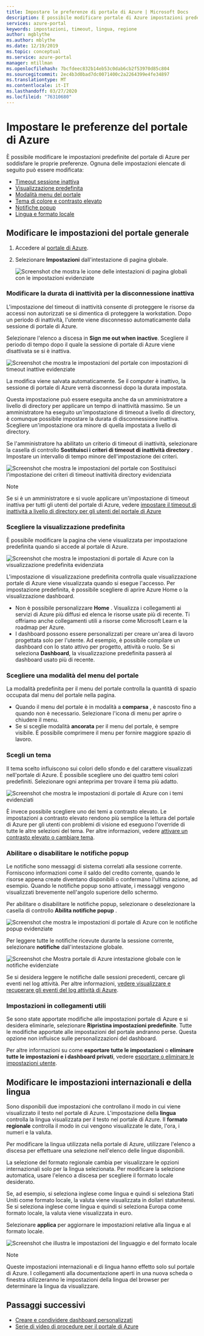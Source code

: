 ```yaml
---
title: Impostare le preferenze di portale di Azure | Microsoft Docs
description: È possibile modificare portale di Azure impostazioni predefinite per soddisfare le proprie preferenze. Le impostazioni includono il timeout della sessione inattiva, la visualizzazione predefinita, la modalità menu, il contrasto, il tema, le notifiche, le lingue e i formati internazionali
services: azure-portal
keywords: impostazioni, timeout, lingua, regione
author: mgblythe
ms.author: mblythe
ms.date: 12/19/2019
ms.topic: conceptual
ms.service: azure-portal
manager: mtillman
ms.openlocfilehash: 7bcfdeec832b14eb53c0dab6cb2f53970d85c804
ms.sourcegitcommit: 2ec4b3d0bad7dc0071400c2a2264399e4fe34897
ms.translationtype: MT
ms.contentlocale: it-IT
ms.lasthandoff: 03/27/2020
ms.locfileid: "76310680"
---
```

# <a name="set-your-azure-portal-preferences"></a>Impostare le preferenze del portale di Azure

È possibile modificare le impostazioni predefinite del portale di Azure per soddisfare le proprie preferenze. Ognuna delle impostazioni elencate di seguito può essere modificata:

* [Timeout sessione inattiva](#change-the-idle-duration-for-inactive-sign-out)
* [Visualizzazione predefinita](#choose-your-default-view)
* [Modalità menu del portale](#choose-a-portal-menu-mode)
* [Tema di colore e contrasto elevato](#choose-a-theme)
* [Notifiche popup](#enable-or-disable-pop-up-notifications)
* [Lingua e formato locale](#change-language-and-regional-settings)

## <a name="change-general-portal-settings"></a>Modificare le impostazioni del portale generale

1. Accedere al [portale di Azure](https://portal.azure.com).
2. Selezionare **Impostazioni** dall'intestazione di pagina globale.

    ![Screenshot che mostra le icone delle intestazioni di pagina globali con le impostazioni evidenziate](./media/set-preferences/header-settings.png)

### <a name="change-the-idle-duration-for-inactive-sign-out"></a>Modificare la durata di inattività per la disconnessione inattiva

L'impostazione del timeout di inattività consente di proteggere le risorse da accessi non autorizzati se si dimentica di proteggere la workstation. Dopo un periodo di inattività, l'utente viene disconnesso automaticamente dalla sessione di portale di Azure.

Selezionare l'elenco a discesa in **Sign me out when inactive**. Scegliere il periodo di tempo dopo il quale la sessione di portale di Azure viene disattivata se si è inattiva.

   ![Screenshot che mostra le impostazioni del portale con impostazioni di timeout inattive evidenziate](./media/set-preferences/inactive-signout-user.png)

La modifica viene salvata automaticamente. Se il computer è inattivo, la sessione di portale di Azure verrà disconnessi dopo la durata impostata.

Questa impostazione può essere eseguita anche da un amministratore a livello di directory per applicare un tempo di inattività massimo. Se un amministratore ha eseguito un'impostazione di timeout a livello di directory, è comunque possibile impostare la durata di disconnessione inattiva. Scegliere un'impostazione ora minore di quella impostata a livello di directory.

Se l'amministratore ha abilitato un criterio di timeout di inattività, selezionare la casella di controllo **Sostituisci i criteri di timeout di inattività directory** . Impostare un intervallo di tempo minore dell'impostazione dei criteri.

   ![Screenshot che mostra le impostazioni del portale con Sostituisci l'impostazione dei criteri di timeout inattività directory evidenziata](./media/set-preferences/inactive-signout-override.png)


> [!NOTE]
> Se si è un amministratore e si vuole applicare un'impostazione di timeout inattiva per tutti gli utenti del portale di Azure, vedere [impostare il timeout di inattività a livello di directory per gli utenti del portale di Azure](admin-timeout.md)
>

### <a name="choose-your-default-view"></a>Scegliere la visualizzazione predefinita 

È possibile modificare la pagina che viene visualizzata per impostazione predefinita quando si accede al portale di Azure.

   ![Screenshot che mostra le impostazioni di portale di Azure con la visualizzazione predefinita evidenziata](./media/set-preferences/default-view.png)

L'impostazione di visualizzazione predefinita controlla quale visualizzazione portale di Azure viene visualizzata quando si esegue l'accesso. Per impostazione predefinita, è possibile scegliere di aprire Azure Home o la visualizzazione dashboard.

* Non è possibile personalizzare **Home** .  Visualizza i collegamenti ai servizi di Azure più diffusi ed elenca le risorse usate più di recente. Ti offriamo anche collegamenti utili a risorse come Microsoft Learn e la roadmap per Azure.
* I dashboard possono essere personalizzati per creare un'area di lavoro progettata solo per l'utente. Ad esempio, è possibile compilare un dashboard con lo stato attivo per progetto, attività o ruolo. Se si seleziona **Dashboard**, la visualizzazione predefinita passerà al dashboard usato più di recente.

### <a name="choose-a-portal-menu-mode"></a>Scegliere una modalità del menu del portale

La modalità predefinita per il menu del portale controlla la quantità di spazio occupata dal menu del portale nella pagina.

* Quando il menu del portale è in modalità a **comparsa** , è nascosto fino a quando non è necessario. Selezionare l'icona di menu per aprire o chiudere il menu.
* Se si sceglie modalità **ancorata** per il menu del portale, è sempre visibile. È possibile comprimere il menu per fornire maggiore spazio di lavoro. 

### <a name="choose-a-theme"></a>Scegli un tema

Il tema scelto influiscono sui colori dello sfondo e del carattere visualizzati nell'portale di Azure. È possibile scegliere uno dei quattro temi colori predefiniti. Selezionare ogni anteprima per trovare il tema più adatto.

   ![Screenshot che mostra le impostazioni di portale di Azure con i temi evidenziati](./media/set-preferences/theme.png)

È invece possibile scegliere uno dei temi a contrasto elevato. Le impostazioni a contrasto elevato rendono più semplice la lettura del portale di Azure per gli utenti con problemi di visione ed eseguono l'override di tutte le altre selezioni del tema. Per altre informazioni, vedere [attivare un contrasto elevato o cambiare tema](azure-portal-change-theme-high-contrast.md).

### <a name="enable-or-disable-pop-up-notifications"></a>Abilitare o disabilitare le notifiche popup

Le notifiche sono messaggi di sistema correlati alla sessione corrente. Forniscono informazioni come il saldo del credito corrente, quando le risorse appena create diventano disponibili o confermano l'ultima azione, ad esempio. Quando le notifiche popup sono attivate, i messaggi vengono visualizzati brevemente nell'angolo superiore dello schermo. 

Per abilitare o disabilitare le notifiche popup, selezionare o deselezionare la casella di controllo **Abilita notifiche popup** .

   ![Screenshot che mostra le impostazioni di portale di Azure con le notifiche popup evidenziate](./media/set-preferences/popup-notifications.png)

Per leggere tutte le notifiche ricevute durante la sessione corrente, selezionare **notifiche** dall'intestazione globale.

   ![Screenshot che Mostra portale di Azure intestazione globale con le notifiche evidenziate](./media/set-preferences/read-notifications.png)

Se si desidera leggere le notifiche dalle sessioni precedenti, cercare gli eventi nel log attività. Per altre informazioni, [vedere visualizzare e recuperare gli eventi del log attività di Azure](/azure/azure-monitor/platform/activity-log-view).

### <a name="settings-under-useful-links"></a>Impostazioni in collegamenti utili

Se sono state apportate modifiche alle impostazioni portale di Azure e si desidera eliminarle, selezionare **Ripristina impostazioni predefinite**. Tutte le modifiche apportate alle impostazioni del portale andranno perse. Questa opzione non influisce sulle personalizzazioni del dashboard.

Per altre informazioni su come **esportare tutte le impostazioni** o **eliminare tutte le impostazioni e i dashboard privati**, vedere [esportare o eliminare le impostazioni utente](azure-portal-export-delete-settings.md).

## <a name="change-language-and-regional-settings"></a>Modificare le impostazioni internazionali e della lingua

Sono disponibili due impostazioni che controllano il modo in cui viene visualizzato il testo nel portale di Azure. L'impostazione della **lingua** controlla la lingua visualizzata per il testo nel portale di Azure. Il **formato regionale** controlla il modo in cui vengono visualizzate le date, l'ora, i numeri e la valuta.

Per modificare la lingua utilizzata nella portale di Azure, utilizzare l'elenco a discesa per effettuare una selezione nell'elenco delle lingue disponibili.

La selezione del formato regionale cambia per visualizzare le opzioni internazionali solo per la lingua selezionata. Per modificare la selezione automatica, usare l'elenco a discesa per scegliere il formato locale desiderato.

Se, ad esempio, si seleziona inglese come lingua e quindi si seleziona Stati Uniti come formato locale, la valuta viene visualizzata in dollari statunitensi. Se si seleziona inglese come lingua e quindi si seleziona Europa come formato locale, la valuta viene visualizzata in euro.

Selezionare **applica** per aggiornare le impostazioni relative alla lingua e al formato locale.

   ![Screenshot che illustra le impostazioni del linguaggio e del formato locale](./media/set-preferences/language.png)

>[!NOTE]
>Queste impostazioni internazionali e di lingua hanno effetto solo sul portale di Azure. I collegamenti alla documentazione aperti in una nuova scheda o finestra utilizzeranno le impostazioni della lingua del browser per determinare la lingua da visualizzare.
>

## <a name="next-steps"></a>Passaggi successivi

* [Creare e condividere dashboard personalizzati](azure-portal-dashboards.md)
* [Serie di video di procedure per il portale di Azure](azure-portal-video-series.md)
